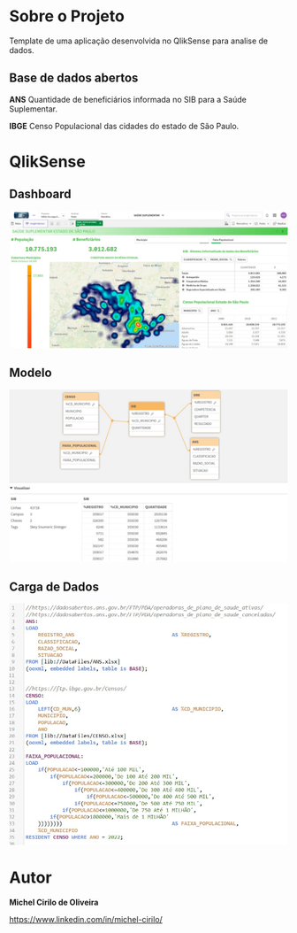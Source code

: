 # Sobre o Projeto

Template de uma aplicação desenvolvida no QlikSense para analise de dados.

## Base de dados abertos

**ANS**
  Quantidade de beneficiários informada no SIB para a Saúde Suplementar.
  
**IBGE**
  Censo Populacional das cidades do estado de São Paulo.


# QlikSense

## Dashboard
![Dashboard](https://github.com/MichelCirilo/saude_suplementar_sp/blob/main/image/Dash.jpg)

## Modelo
![Modelo de Dados](https://github.com/MichelCirilo/saude_suplementar_sp/blob/main/image/modelo.jpg)

## Carga de Dados
![Editor de Carga de Dados](https://github.com/MichelCirilo/saude_suplementar_sp/blob/main/image/Editor.jpg)


# Autor

**Michel Cirilo de Oliveira**

https://www.linkedin.com/in/michel-cirilo/


